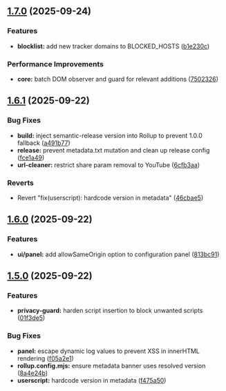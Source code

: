 ## [1.7.0](https://github.com/Aesthermortis/Privacy-Guard/compare/v1.6.1...v1.7.0) (2025-09-24)

### Features

* **blocklist:** add new tracker domains to BLOCKED_HOSTS ([b1e230c](https://github.com/Aesthermortis/Privacy-Guard/commit/b1e230cd92fb3f65ad32d32c17d373c45efcafd9))

### Performance Improvements

* **core:** batch DOM observer and guard for relevant additions ([7502326](https://github.com/Aesthermortis/Privacy-Guard/commit/7502326af435fdbe453f1a7d41b96b909a477fb6))

## [1.6.1](https://github.com/Aesthermortis/Privacy-Guard/compare/v1.6.0...v1.6.1) (2025-09-22)

### Bug Fixes

- **build:** inject semantic-release version into Rollup to prevent 1.0.0 fallback ([a491b77](https://github.com/Aesthermortis/Privacy-Guard/commit/a491b7764d9e689e4c8ddd82a42761a0e8746fa3))
- **release:** prevent metadata.txt mutation and clean up release config ([fce1a49](https://github.com/Aesthermortis/Privacy-Guard/commit/fce1a49359510f72195f87c10b5dbb653d0b791b))
- **url-cleaner:** restrict share param removal to YouTube ([6cfb3aa](https://github.com/Aesthermortis/Privacy-Guard/commit/6cfb3aac7c43ceaebc648876c52cbb298ce3f95a))

### Reverts

- Revert "fix(userscript): hardcode version in metadata" ([46cbae5](https://github.com/Aesthermortis/Privacy-Guard/commit/46cbae53da3f04d8a5f2a50847c76aabfa048e26))

## [1.6.0](https://github.com/Aesthermortis/Privacy-Guard/compare/v1.5.0...v1.6.0) (2025-09-22)

### Features

- **ui/panel:** add allowSameOrigin option to configuration panel ([813bc91](https://github.com/Aesthermortis/Privacy-Guard/commit/813bc91da147c222d091687754ec738325b83087))

## [1.5.0](https://github.com/Aesthermortis/Privacy-Guard/compare/v1.4.1...v1.5.0) (2025-09-22)

### Features

- **privacy-guard:** harden script insertion to block unwanted scripts ([01f3de5](https://github.com/Aesthermortis/Privacy-Guard/commit/01f3de549f567f15811374de6f245189ff26e4ff))

### Bug Fixes

- **panel:** escape dynamic log values to prevent XSS in innerHTML rendering ([f05a2e1](https://github.com/Aesthermortis/Privacy-Guard/commit/f05a2e1d80f26409662f0443470a75436162df33))
- **rollup.config.mjs:** ensure metadata banner uses resolved version ([8a4e24b](https://github.com/Aesthermortis/Privacy-Guard/commit/8a4e24b652c19327e63e231a5dccee0b2fc7dfc9))
- **userscript:** hardcode version in metadata ([f475a50](https://github.com/Aesthermortis/Privacy-Guard/commit/f475a507c7fa020c4ceed8435c6fcfad9b594323))
